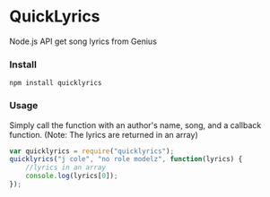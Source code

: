 # QuickLyrics
Node.js API get song lyrics from Genius

### Install
`npm install quicklyrics`

### Usage
Simply call the function with an author's name, song, and a callback function.
(Note: The lyrics are returned in an array)
```javascript
var quicklyrics = require("quicklyrics");
quicklyrics("j cole", "no role modelz", function(lyrics) {
    //lyrics in an array
    console.log(lyrics[0]);
});
```


